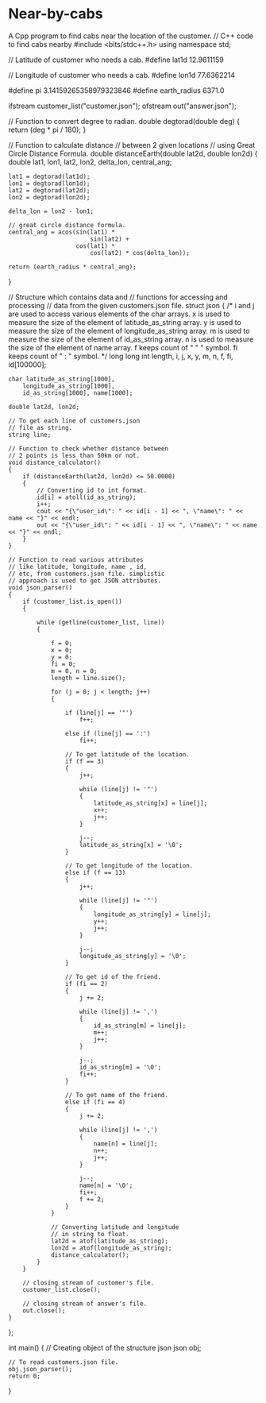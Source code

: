 # Near-by-cabs
A Cpp program to find cabs near the location of the customer.
// C++ code to find cabs nearby
#include <bits/stdc++.h>
using namespace std;

// Latitude of customer who needs a cab.
#define lat1d 12.9611159

// Longitude of customer who needs a cab.
#define lon1d 77.6362214

#define pi 3.14159265358979323846
#define earth_radius 6371.0

ifstream customer_list("customer.json");
ofstream out("answer.json");

// Function to convert degree to radian.
double degtorad(double deg)
{
    return (deg * pi / 180);
}

// Function to calculate distance
// between 2 given locations
// using Great Circle Distance Formula.
double distanceEarth(double lat2d, double lon2d)
{
    double lat1, lon1, lat2, lon2,
        delta_lon, central_ang;

    lat1 = degtorad(lat1d);
    lon1 = degtorad(lon1d);
    lat2 = degtorad(lat2d);
    lon2 = degtorad(lon2d);

    delta_lon = lon2 - lon1;

    // great circle distance formula.
    central_ang = acos(sin(lat1) *
                           sin(lat2) +
                       cos(lat1) *
                           cos(lat2) * cos(delta_lon));

    return (earth_radius * central_ang);
}

// Structure which contains data and
// functions for accessing and processing
// data from the given customers.json file.
struct json
{
    /* i and j are used to access various
    elements of the char arrays. x is used
    to measure the size of the element of
    latitude_as_string array. y is used to
    measure the size of the element of
    longitude_as_string array. m is used
    to measure the size of the element
    of id_as_string array. n is used to
    measure the size of the element of
    name array. f keeps count of " " "
    symbol. fi keeps count of " : " symbol.
    */
    long long int length, i, j, x, y, m,
        n, f, fi, id[100000];

    char latitude_as_string[1000],
        longitude_as_string[1000],
        id_as_string[1000], name[1000];

    double lat2d, lon2d;

    // To get each line of customers.json
    // file as string.
    string line;

    // Function to check whether distance between
    // 2 points is less than 50km or not.
    void distance_calculator()
    {
        if (distanceEarth(lat2d, lon2d) <= 50.0000)
        {
            // Converting id to int format.
            id[i] = atoll(id_as_string);
            i++;
            cout << "{\"user_id\": " << id[i - 1] << ", \"name\": " << name << "}" << endl;
            out << "{\"user_id\": " << id[i - 1] << ", \"name\": " << name << "}" << endl;
        }
    }

    // Function to read various attributes
    // like latitude, longitude, name , id,
    // etc, from customers.json file. simplistic
    // approach is used to get JSON attributes.
    void json_parser()
    {
        if (customer_list.is_open())
        {

            while (getline(customer_list, line))
            {

                f = 0;
                x = 0;
                y = 0;
                fi = 0;
                m = 0, n = 0;
                length = line.size();

                for (j = 0; j < length; j++)
                {

                    if (line[j] == '"')
                        f++;

                    else if (line[j] == ':')
                        fi++;

                    // To get latitude of the location.
                    if (f == 3)
                    {
                        j++;

                        while (line[j] != '"')
                        {
                            latitude_as_string[x] = line[j];
                            x++;
                            j++;
                        }

                        j--;
                        latitude_as_string[x] = '\0';
                    }

                    // To get longitude of the location.
                    else if (f == 13)
                    {
                        j++;

                        while (line[j] != '"')
                        {
                            longitude_as_string[y] = line[j];
                            y++;
                            j++;
                        }

                        j--;
                        longitude_as_string[y] = '\0';
                    }

                    // To get id of the friend.
                    if (fi == 2)
                    {
                        j += 2;

                        while (line[j] != ',')
                        {
                            id_as_string[m] = line[j];
                            m++;
                            j++;
                        }

                        j--;
                        id_as_string[m] = '\0';
                        fi++;
                    }

                    // To get name of the friend.
                    else if (fi == 4)
                    {
                        j += 2;

                        while (line[j] != ',')
                        {
                            name[n] = line[j];
                            n++;
                            j++;
                        }

                        j--;
                        name[n] = '\0';
                        fi++;
                        f += 2;
                    }
                }

                // Converting latitude and longitude
                // in string to float.
                lat2d = atof(latitude_as_string);
                lon2d = atof(longitude_as_string);
                distance_calculator();
            }
        }

        // closing stream of customer's file.
        customer_list.close();

        // closing stream of answer's file.
        out.close();
    }
};

int main()
{
    // Creating object of the structure json
    json obj;

    // To read customers.json file.
    obj.json_parser();
    return 0;
}
